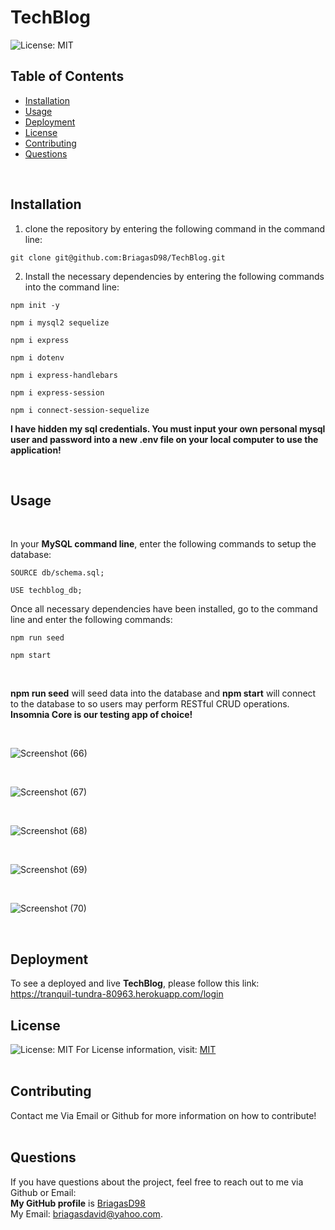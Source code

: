 # TechBlog
![License: MIT](https://img.shields.io/badge/License-MIT-yellow.svg)

## Table of Contents
  * [Installation](#Installation)
  * [Usage](#Usage)
  * [Deployment](#Deployment)
  * [License](#License)
  * [Contributing](#Contributing)
  * [Questions](#Questions)
  <br/>
  
  ## Installation
  1) clone the repository by entering the following command in the command line: <br/> 
  ```
  git clone git@github.com:BriagasD98/TechBlog.git
  ```
  2) Install the necessary dependencies by entering the following commands into the command line: <br/>
  ```
  npm init -y
  ```
  ```
  npm i mysql2 sequelize
  ```
  ```
  npm i express
  ```
  ```
  npm i dotenv
  ```
  ```
  npm i express-handlebars
  ```
  ```
  npm i express-session
  ```
  ```
  npm i connect-session-sequelize
  ```
  **I have hidden my sql credentials. You must input your own personal mysql user and password into a new .env file on your local computer to use the application!**
  
  <br/>
  
  ## Usage
  
  <br/>
  
  In your **MySQL command line**, enter the following commands to setup the database:
  
  ```
  SOURCE db/schema.sql;
  ```
  ```
  USE techblog_db;
  ```
  Once all necessary dependencies have been installed, go to the command line and enter the following commands:
  ```
  npm run seed
  ```
  ```
  npm start
  ```
  <br/>
  
  **npm run seed** will seed data into the database and **npm start** will connect to the database to so users
  may perform RESTful CRUD operations. **Insomnia Core is our testing app of choice!**
  
  <br/>
  
  ![Screenshot (66)](https://user-images.githubusercontent.com/83102464/131232849-12bc9d5e-0315-402b-849a-825f41abf356.png)
  
  <br/>
  
  ![Screenshot (67)](https://user-images.githubusercontent.com/83102464/131232854-fff01e43-1ca5-43bd-9417-30822b0b410f.png)
  
  <br/>
  
  ![Screenshot (68)](https://user-images.githubusercontent.com/83102464/131232857-e284f936-b3f0-42bc-8f09-3dc7429cd4cb.png)

  <br/>
  
  ![Screenshot (69)](https://user-images.githubusercontent.com/83102464/131232858-4dee5f49-099b-4afd-b042-3ff893e0e7a1.png)

  <br/>
  
  ![Screenshot (70)](https://user-images.githubusercontent.com/83102464/131232859-d16ccace-ca5c-4f4b-a87f-8001ff331466.png)
  
  <br/>

  ## Deployment
  To see a deployed and live **TechBlog**, please follow this link: <br/>
  https://tranquil-tundra-80963.herokuapp.com/login
  <br/>

  ## License
  ![License: MIT](https://img.shields.io/badge/License-MIT-yellow.svg)
  For License information, visit:
  [MIT](https://opensource.org/licenses/MIT)
  <br/>
  <br/>
  ## Contributing
  Contact me Via Email or Github for more information on how to contribute!
  <br/>
  <br/>
  
  ## Questions  
  If you have questions about the project, feel free to reach out to me via Github or Email:
  <br/>
  **My GitHub profile** is [BriagasD98](https://github.com/BriagasD98)
  <br/>
  My Email: [briagasdavid@yahoo.com](mailto:briagasdavid@yahoo.com).
